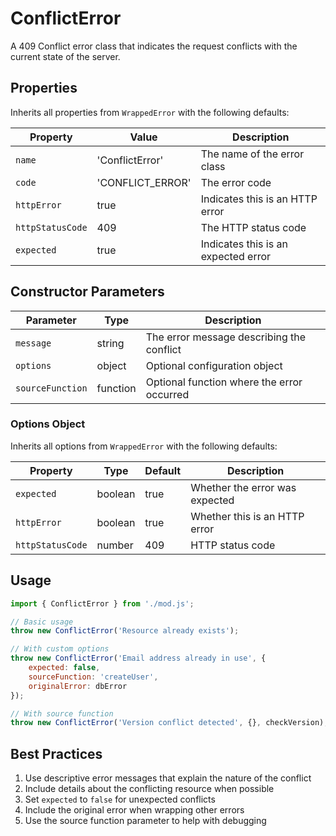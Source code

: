 # ConflictError

A 409 Conflict error class that indicates the request conflicts with the current state of the server.

## Properties

Inherits all properties from `WrappedError` with the following defaults:

| Property | Value | Description |
|----------|-------|-------------|
| `name` | 'ConflictError' | The name of the error class |
| `code` | 'CONFLICT_ERROR' | The error code |
| `httpError` | true | Indicates this is an HTTP error |
| `httpStatusCode` | 409 | The HTTP status code |
| `expected` | true | Indicates this is an expected error |

## Constructor Parameters

| Parameter | Type | Description |
|-----------|------|-------------|
| `message` | string | The error message describing the conflict |
| `options` | object | Optional configuration object |
| `sourceFunction` | function | Optional function where the error occurred |

### Options Object

Inherits all options from `WrappedError` with the following defaults:

| Property | Type | Default | Description |
|----------|------|---------|-------------|
| `expected` | boolean | true | Whether the error was expected |
| `httpError` | boolean | true | Whether this is an HTTP error |
| `httpStatusCode` | number | 409 | HTTP status code |

## Usage

```javascript
import { ConflictError } from './mod.js';

// Basic usage
throw new ConflictError('Resource already exists');

// With custom options
throw new ConflictError('Email address already in use', {
    expected: false,
    sourceFunction: 'createUser',
    originalError: dbError
});

// With source function
throw new ConflictError('Version conflict detected', {}, checkVersion);
```

## Best Practices

1. Use descriptive error messages that explain the nature of the conflict
2. Include details about the conflicting resource when possible
3. Set `expected` to `false` for unexpected conflicts
4. Include the original error when wrapping other errors
5. Use the source function parameter to help with debugging 